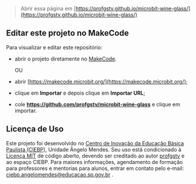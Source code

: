
> Abrir essa página em [https://profgstv.github.io/microbit-wine-glass/](https://profgstv.github.io/microbit-wine-glass/)

## Editar este projeto no MakeCode

Para visualizar e editar este repositório:

* abrir o projeto diretamente no [MakeCode](https://makecode.microbit.org/S39116-67680-86141-77929).

  OU

* abrir [https://makecode.microbit.org/](https://makecode.microbit.org/);
* clique em **Importar** e depois clique em **Importar URL**;
* cole **https://github.com/profgstv/microbit-wine-glass** e clique em importar.

## Licença de Uso

Este projeto foi desenvolvido no [Centro de Inovação da Educação Básica Paulista (CIEBP)](https://centrodeinovacao.educacao.sp.gov.br/), Unidade Ângelo Mendes. Seu uso está condicionado à [Licença MIT](/LICENSE) de código aberto, devendo ser creditado ao autor [profgstv](https://github.com/profgstv) e ao espaço CIEBP. Para maiores informações, agendamento de formação para professores e mentorias para alunos, entrar em contato pelo e-mail: ciebp.angelomendes@educacao.sp.gov.br .
